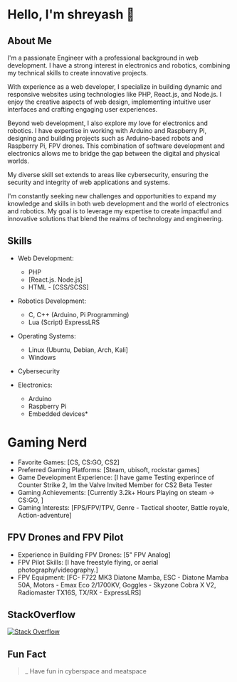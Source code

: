 # Hello, I'm shreyash 👋

## About Me
I'm a passionate Engineer with a professional background in web development. I have a strong interest in electronics and robotics, combining my technical skills to create innovative projects.

With experience as a web developer, I specialize in building dynamic and responsive websites using technologies like PHP, React.js, and Node.js. I enjoy the creative aspects of web design, implementing intuitive user interfaces and crafting engaging user experiences.

Beyond web development, I also explore my love for electronics and robotics. I have expertise in working with Arduino and Raspberry Pi, designing and building projects such as Arduino-based robots and Raspberry Pi, FPV drones. This combination of software development and electronics allows me to bridge the gap between the digital and physical worlds.

My diverse skill set extends to areas like cybersecurity, ensuring the security and integrity of web applications and systems.

I'm constantly seeking new challenges and opportunities to expand my knowledge and skills in both web development and the world of electronics and robotics. My goal is to leverage my expertise to create impactful and innovative solutions that blend the realms of technology and engineering.

## Skills
- Web Development:
  - PHP
  - [React.js. Node.js]
  - HTML - [CSS/SCSS]

- Robotics Development:
  - C, C++ (Arduino, Pi Programming)
  - Lua (Script) ExpressLRS

- Operating Systems:
  - Linux (Ubuntu, Debian, Arch, Kali]
  - Windows

- Cybersecurity

- Electronics:
  - Arduino
  - Raspberry Pi
  - Embedded devices*

# Gaming Nerd

- Favorite Games: [CS, CS:GO, CS2]
- Preferred Gaming Platforms: [Steam, ubisoft, rockstar games]
- Game Development Experience: [I have game Testing experince of Counter Strike 2, Im the Valve Invited Member for CS2 Beta Tester
- Gaming Achievements: [Currently 3.2k+ Hours Playing on steam -> CS:GO, ]
- Gaming Interests: [FPS/FPV/TPV, Genre - Tactical shooter, Battle royale, Action-adventure]

## FPV Drones and FPV Pilot

- Experience in Building FPV Drones: [5" FPV Analog]
- FPV Pilot Skills: [I have freestyle flying, or aerial photography/videography.]
- FPV Equipment: [FC- F722 MK3 Diatone Mamba, ESC - Diatone Mamba 50A, Motors - Emax Eco 2/1700KV, Goggles - Skyzone Cobra X V2, Radiomaster TX16S, TX/RX - ExpressLRS]

## StackOverflow
[![Stack Overflow](https://stackoverflow.com/users/flair/10082168.png)](https://stackoverflow.com/users/10082168/jason0011)

## Fun Fact
>_ Have fun in cyberspace and meatspace	

